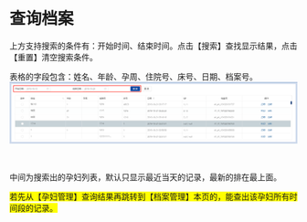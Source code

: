 # 查询档案

上方支持搜索的条件有：开始时间、结束时间。点击【搜索】查找显示结果，点击【重置】清空搜索条件。

表格的字段包含：姓名、年龄、孕周、住院号、床号、日期、档案号。
![avatar](../assets/record-search.png)

<br/>

中间为搜索出的孕妇列表，默认只显示最近当天的记录，最新的排在最上面。

<span style="background:yellow;">若先从【孕妇管理】查询结果再跳转到【档案管理】本页的，能查出该孕妇所有时间段的记录。</span>
